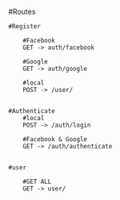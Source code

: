 #Routes

    #Register

        #Facebook
        GET -> auth/facebook

        #Google
        GET -> auth/google

        #local
        POST -> /user/


    #Authenticate
        #local
        POST -> /auth/login

        #Facebook & Google
        GET -> /auth/authenticate


    #user

        #GET ALL
        GET -> user/


